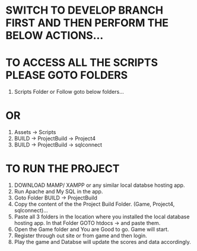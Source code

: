 # SWITCH TO DEVELOP BRANCH FIRST AND THEN PERFORM THE BELOW ACTIONS...

# TO ACCESS ALL THE SCRIPTS PLEASE GOTO FOLDERS
1. Scripts Folder or Follow goto below folders...
# OR
1. Assets -> Scripts
2. BUILD -> ProjectBuild -> Project4
3. BUILD -> ProjectBuild -> sqlconnect



# TO RUN THE PROJECT 
1. DOWNLOAD MAMP/ XAMPP or any similar local databse hosting app.
2. Run Apache and My SQL in the app.
3. Goto Folder BUILD -> ProjectBuild
4. Copy the content of the the Project Build Folder. (Game, Project4, sqlconnect)...
5. Paste all 3 folders in the location where you installed the local database hosting app. In that Folder GOTO htdocs -> and paste them.
6. Open the Game folder and You are Good to go. Game will start.
7. Register through out site or from game and then login.
8. Play the game and Databse will update the scores and data accordingly.
